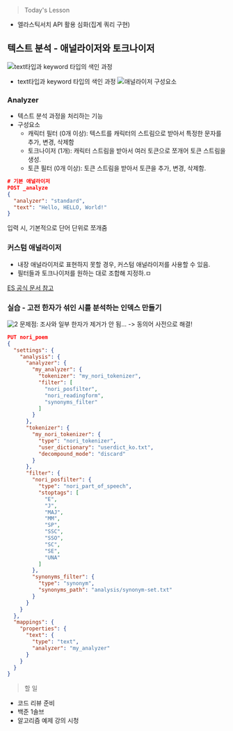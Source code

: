 >Today's Lesson
- 엘라스틱서치 API 활용 심화(집계 쿼리 구현)

## 텍스트 분석 - 애널라이저와 토크나이저
![text타입과 keyword 타입의 색인 과정](https://github.com/user-attachments/assets/ddfefeaf-6aab-4221-929f-0b776b68db6a)

- text타입과 keyword 타입의 색인 과정
![애널라이저 구성요소](https://paperdoll.notion.site/image/https%3A%2F%2Fs3-us-west-2.amazonaws.com%2Fsecure.notion-static.com%2Fbc870983-4943-42c1-bcd6-5e3763389bab%2FUntitled.png?table=block&id=189efd73-3489-8115-963e-e71f3ec8da54&spaceId=d1a988f4-e527-4f37-84f2-5cf57ae3d75a&width=1230&userId=&cache=v2)

### Analyzer
- 텍스트 분석 과정을 처리하는 기능
- 구성요소
  - 캐릭터 필터 (0개 이상): 텍스트를 캐릭터의 스트림으로 받아서 특정한 문자를 추가, 변경, 삭제함
  - 토크나이저 (1개): 캐릭터 스트림을 받아서 여러 토큰으로 쪼개어 토큰 스트림을 생성.
  - 토큰 필터 (0개 이상): 토큰 스트림을 받아서 토큰을 추가, 변경, 삭제함.

```json
# 기본 애널라이저
POST _analyze
{
  "analyzer": "standard",
  "text": "Hello, HELLO, World!"
}
```
입력 시, 기본적으로 단어 단위로 쪼개줌

### 커스텀 애널라이저
- 내장 애널라이저로 표현하지 못할 경우, 커스텀 애널라이저를 사용할 수 있음.
- 필터들과 토크나이저를 원하는 대로 조합해 지정하.ㅁ

[ES 공식 문서 참고](https://www.elastic.co/guide/en/elasticsearch/plugins/current/analysis-nori-tokenizer.html)

### 실습 - 고전 한자가 섞인 시를 분석하는 인덱스 만들기

![2](https://github.com/user-attachments/assets/27034be5-3332-49b7-ae50-fa9c88c8d826)
문제점: 조사와 일부 한자가 제거가 안 됨...
  -> 동의어 사전으로 해결!

```json
PUT nori_poem
{
  "settings": {
    "analysis": {
      "analyzer": {
        "my_analyzer": {
          "tokenizer": "my_nori_tokenizer",
          "filter": [
            "nori_posfilter",
            "nori_readingform",
            "synonyms_filter"
          ]
        }
      },
      "tokenizer": {
        "my_nori_tokenizer": {
          "type": "nori_tokenizer",
          "user_dictionary": "userdict_ko.txt",
          "decompound_mode": "discard"
        }
      },
      "filter": {
        "nori_posfilter": {
          "type": "nori_part_of_speech",
          "stoptags": [
            "E",
            "J",
            "MAJ",
            "MM",
            "SP",
            "SSC",
            "SSO",
            "SC",
            "SE",
            "UNA"
          ]
        },
        "synonyms_filter": {
          "type": "synonym",
          "synonyms_path": "analysis/synonym-set.txt"
        }
      }
    }
  },
  "mappings": {
    "properties": {
      "text": {
        "type": "text",
        "analyzer": "my_analyzer"
      }
    }
  }
}
```



>할 일
- 코드 리뷰 준비
- 백준 1솔브
- 알고리즘 예제 강의 시청
